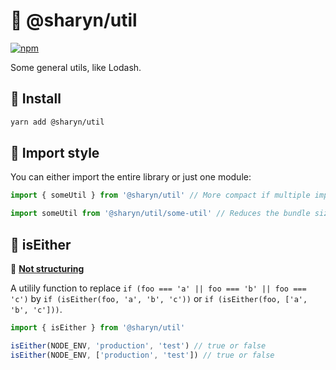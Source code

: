 # 🌹 @sharyn/util

[![npm](https://img.shields.io/npm/v/@sharyn/util.svg)](https://www.npmjs.com/package/@sharyn/util)

Some general utils, like Lodash.

## 🌹 Install

```bash
yarn add @sharyn/util
```

## 🌹 Import style

You can either import the entire library or just one module:

```js
import { someUtil } from '@sharyn/util' // More compact if multiple imports (ok on the server)

import someUtil from '@sharyn/util/some-util' // Reduces the bundle size (recommended on the client)
```

## 🌹 isEither

🌲 [**Not structuring**](https://github.com/sharynjs/sharyn#-structuring-factor)

A utilily function to replace `if (foo === 'a' || foo === 'b' || foo === 'c')` by `if (isEither(foo, 'a', 'b', 'c'))` or `if (isEither(foo, ['a', 'b', 'c']))`.

```js
import { isEither } from '@sharyn/util'

isEither(NODE_ENV, 'production', 'test') // true or false
isEither(NODE_ENV, ['production', 'test']) // true or false
```
